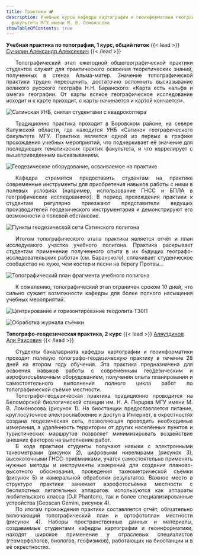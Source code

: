 ```yaml
---
title: Практики 🏕️
description: Учебные курсы кафедры картографии и геоинформатики географического
  факультета МГУ имени М. В. Ломоносова
showTableOfContents: true
---
```

**Учебная практика по топографии, 1 курс, общий поток**
{{< lead >}} [Сучилин Александр Алексеевич](https://istina.msu.ru/profile/AAC/) {{< /lead >}}

<div style="text-align: justify; text-indent: 25px;">
Топографический этап ежегодной общегеографической практики студентов служит для практического освоения теоретических знаний, полученных в стенах Альма-матер. Значение топографической практики трудно переоценить, достаточно вспомнить высказывание великого русского географа  Н.Н. Баранского: «Карта есть «альфа и омега» географии. От карты всякое географическое исследование исходит и к карте приходит, с карты начинается и картой кончается».</div>

![Сатинская УНБ, снятая студентами с квадрокоптера](img/topopr1.jpg "Сатинская УНБ, снятая студентами с квадрокоптера")

<div style="text-align: justify; text-indent: 25px;">
Традиционно практика проходит в Боровском районе, на севере Калужской области, где находится УНБ «Сатино» географического факультета МГУ. Практика является одной из первых в графике прохождения учебных мероприятий, что подчеркивает её значение для последующих тематических практик факультета, и что коррелирует с вышеприведенным высказыванием.</div>

![Геодезическое оборудование, осваиваемое на практике](img/topopr2.jpg "Геодезическое оборудование, осваиваемое на практике")

<div style="text-align: justify; text-indent: 25px;">
Кафедра стремится предоставить студентам на практике современные инструменты для приобретения навыков работы с ними в полевых условиях (например, использование ГНСС и БПЛА в географических исследованиях). В период прохождения практики к студентам регулярно приезжают представители ведущих производителей геодезического инструментария и демонстрируют его возможности в полевой обстановке. </div>

![Пункты геодезической сети Сатинского полигона](img/topopr3.jpg "Пункты геодезической сети Сатинского полигона")

<div style="text-align: justify; text-indent: 25px;">
Итогом топографического этапа практики является отчёт и план исследуемого участка учебного полигона. Практика раскрывает студентам применение полученного опыта в их будущих географо-исследовательских работах (см. Баранского), сплачивает студенческое сообщество не хуже, чем костер и песни на берегу Протвы… </div>

![Топографический план фрагмента учебного полигона](img/u4vejtvzjeg.jpg "Топографический план фрагмента учебного полигона")

<div style="text-align: justify; text-indent: 25px;">
К сожалению, топографический этап ограничен сроком 10 дней, что сильно сужает возможности кафедры для более полного насыщения учебных мероприятий.</div>

![Центрирование и горизонтирование теодолита Т30П](img/topopr4.jpg "Центрирование и горизонтирование теодолита Т30П")

![Обработка журнала съёмки](img/topopr5.jpg "Обработка журнала съёмки")

**Топографо-геодезическая практика, 2 курс**
{{< lead >}} [Аляутдинов Али Раисович](https://istina.msu.ru/profile/Alyautdinov/) {{< /lead >}}

<div style="text-align: justify; text-indent: 25px;">
Студенты бакалавриата кафедры картографии и геоинформатики проходят полевую топографо-геодезическую практику в течение 28 дней на втором году обучения. Эта практика предназначена для освоения навыков работы с современным геодезическим и аэрофотосъёмочным оборудованием, получения опыта планирования и самостоятельного выполнения полного цикла работ по топографической съёмке местности. </div>
<div style="text-align: justify; text-indent: 25px;">
Топографо-геодезическая практика традиционно проводится на Беломорской биологической станции им. Н. А. Перцова МГУ имени М. В. Ломоносова (рисунок 1). На биостанции предоставляется питание, круглосуточное электроснабжение и доступ в Интернет, в окрестностях создана геодезическая сеть, позволяющая проводить необходимые измерения, а удалённость территории от других населённых пунктов и туристических маршрутов позволяет минимизировать воздействие внешних факторов на выполнение работ.</div>
<div style="text-align: justify; text-indent: 25px;">
В ходе практики студенты получают навыки с электронными тахеометрами (рисунок 2), цифровыми нивелирами (рисунок 3), высокоточными ГНСС-приёмниками, учатся самостоятельно применять нужные методы и инструменты измерений для создания планово-высотного обоснования, проведения тахеометрической съёмки (рисунок 5) и камеральной обработки результатов. Важное место в структуре практики занимает аэрофотосъёмка местности с беспилотных летательных аппаратов: используются как аппараты любительского класса (DJI Phantom), так и более специализированные устройства (Geoscan Gemini, рисунок 4).</div>
<div style="text-align: justify; text-indent: 25px;">
По итогам прохождения практики составляется отчёт, обязательно включающий топографический план и ортофотоплан местности (рисунок 4). Наборы пространственных данных и материалы, создаваемые студентами кафедры картографии и геоинформатики, находят широкое применение у отраслевых специалистов (геоморфологов, биологов, геофизиков), работающих на биостанции и в её окрестностях.</div>
